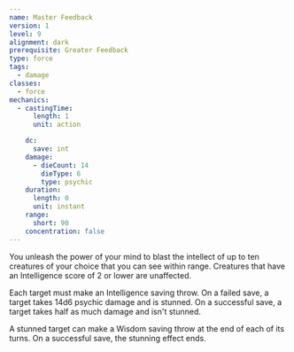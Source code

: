 ```yaml
---
name: Master Feedback
version: 1
level: 9
alignment: dark
prerequisite: Greater Feedback
type: force
tags:
  - damage
classes:
  - force
mechanics:
  - castingTime:
      length: 1
      unit: action

    dc:
      save: int
    damage:
      - dieCount: 14
        dieType: 6
        type: psychic
    duration:
      length: 0
      unit: instant
    range:
      short: 90
    concentration: false
---
```

You unleash the power of your mind to blast the intellect of up to ten creatures of your choice that you can see within range. Creatures that have an Intelligence score of 2 or lower are unaffected.

Each target must make an Intelligence saving throw. On a failed save, a target takes 14d6 psychic damage and is stunned. On a successful save, a target takes half as much damage and isn't stunned. 

A stunned target can make a Wisdom saving throw at the end of each of its turns. On a successful save, the stunning effect ends.
    